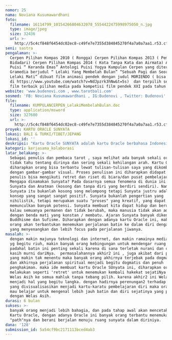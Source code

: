 ```yaml
---
nomor: 25
nama: Noviana Kusumawardhani
foto:
  filename: 16114799_10154266804632078_5554422475998975050_n.jpg
  type: image/jpeg
  size: 32436
  url: >-
    http://5c4cf848f6454dc02ec8-c49fe7e7355d384845270f4a7a0a7aa1.r53.cf2.rackcdn.com/e1884777-aa78-47e4-a583-ee21a79c7967/16114799_10154266804632078_5554422475998975050_n.jpg
seni: sastra
pengalaman: >-
  Cerpen Pilihan Kompas 2010 ( Rongga) Cerpen Pilihan Kompas 2013 ( Pemanggil
  Bidadari) Cerpen Pilihan Kompas 2014 ( Kota Tanpa Kata dan Airmata) Antologi
  Puisi “ Keranda Emas” Antologi Puisi Yogya Kumpulan Cerpen yang diterbitkan
  Gramedia berjudul “ Lelaki Yang Membelah Bulan” “Sebuah Pagi dan Seorang
  Lelaki Mati” dibuat film animasi pendek dengan judul MORIENDO ( bisa diunduh
  di https://www.youtube.com/watch?v=NdJpzrk3hNw&t=5s)  dan terpilih sebagai
  film terbaik pilihan media pada kompetisi film pendek XXI pada tahun 2012
website: 'www.budenovi.com , www.tarotbali.com'
sosmed: 'FB: Noviana Kusumawardhani , IG:Budenovi , Twitter: Budenovi'
file:
  filename: KUMPULANCERPEN_LelakiMembelahBulan.doc
  type: application/msword
  size: 327680
  url: >-
    http://5c4cf848f6454dc02ec8-c49fe7e7355d384845270f4a7a0a7aa1.r53.cf2.rackcdn.com/ddf3e892-5dd1-4bd7-8f5e-0cdfca5a5f93/KUMPULANCERPEN_LelakiMembelahBulan.doc
proyek: KARTU ORACLE SUNYATA
lokasi: BALI & TURKI/TIBET/JEPANG
lokasi_id: ''
deskripsi: "Kartu Oracle SUNYATA adalah kartu Oracle berbahasa Indonesia yang bermanfaat sebagai Self Help tools atau Sarana Bantu Diri yang sangat mudah, sederhana, dan dapat digunakan oleh siapa saja.  1 set terdiri dari 36 kartu bergambar Nasehat Diri yang berisikan tulisan-tulisan perenungan dan dilengkapi dengan buku panduan cara penggunaan yang jelas dikemas dalam sebuah boks\r\nPembacaan kartu ini adalah hasil proyeksi dari pola dan dinamika bawah sadar saat ini yang menghubungkan antara nasehat dan penyelesaian dari Kebijakan Tertinggi dalam diri dengan pertanyaan, dan permasalahan yang dihadapi. Membaca kartu ini seperti mendapatkan bimbingan dari Bidadari nan lembut dan penuh cinta kasih, manifestasi dari jiwa dalam diri yang sangat mengasihi Anda dan menginginkan hanya yang terbaik Bagi Anda. Penjelasan kartu juga disertai petunjuk Afirmasi untuk menyelaraskan bahwa sadar dalam mendukung pencapaian hidup.\r\nSetiap kartu sarat makna dengan jawaban yang fokus pada solusi dan penyelesaian positif yang membangun. Kartu Oracle Sunyata cocok untuk siapa saja yang menyakini kedahsyatan Sang Bijak di dalam diri yang bersemayam dalam nir sadar  setiap orang, dan ingin mengeksplorasinya untuk pemulihan, kemajuan dan pemberdayaan diri.\r\n"
kategori: kerjasama_kolaborasi
latar_belakang: >-
  Sebagai penulis dan pembaca tarot , saya melihat ada banyak sekali orang-orang
  tidak tahu tentang dirinya dan sering sekali kehilangan arah. Kartu Oracle
  diharapkan orang bisa terbantu lewat tulisan-tulisan saya yang dikombinasikan
  dengan gambar-gambar visual. Proses penulisan ini diharapkan didapat setelah
  penulis bisa mengikuti retret dan riset di biara/dan pusat pembelajaran Sufi.
  Mengapa dinamakan Sunyata? Pada dasarnya semua fenomena di dunia ini adalah
  Sunyata dan Anatman (kosong dan tanpa diri yang berdiri sendiri). Namun
  Sunyata itu bukanlah kosong song melompong tetapi Sunyata justru adalah suatu
  konsep yang sangat sangat positif. Sunyata bukanlah pengertian yang
  nihilistik, tetapi merupakan suatu "proses" yang kreatif, yang dapat
  memunculkan banyak potensi. Sunyata membuat kita dapat hidup dan berubah,
  kalau semuanya permanen dan tidak berubah, maka manusia tidak akan ada bedanya
  dengan benda mati yang konstan / membatu. Ajaran Sunyata banyak dikenal di
  Buddhisme dan Sufisme. Diharapkan dengan adanya kartu Oracle ini, maka banyak
  orang akan terbantukan menemukan perjalanan batin ke dalam diri dengan cara
  yang menyenangkan dan lebih focus pada perjalanan jiwanya.
masalah: >-
  dengan makin majunya teknologi dan internet, dan makin ramainya media sosial
  yg begitu riuh, makin banyak orang kebingungan untuk mendengar ruang batinnya,
  padahal batin ini penting sekali karena di sana terletak nurani dan cinta
  kasih murni dariNya.  permasalahannya akhir2 ini , juga akibat dari politik
  yang makin tak menentu maka banyak orang akhirnya terjebak pada dogma2 agama
  dan akhirnya perjalanan spiritual menjadi begitu dogmatis dan penuh
  penghakiman. maka ide membuat kartu Oracle SUnyata ini, diharapkan orang bisa
  melakukan seperti 'retret' untuk menemukan kembali hakekat sejatiNya yaitu
  Welas Asih ke semua mahluk tanpa tebang pilih. karena akhir2 ini Welas Asih
  menjadi hal yang begitu langka. dengan hadirnya perenungan2 terhadap Sunyata
  yang divisualisasikan menjadi kartu-karatu pembelajaran diri maka orang akan
  mau belajar untuk mengenal lebih jauh batin dan diri sejatinya yang penuh
  dengan Welas Asih.
durasi: 6 bulan
sukses: >-
  banyak orang menjadi lebih bahagia, dan pada tahap awal akan mencetak 500 boks
  Kartu Oracle, dengan adanya Oracle ini banyak orang terbantu menemukan 
  "path"nya dan berani berjalan menuju ruang sunyata dalam diriniya.
dana: '128'
submission_id: 5a54cf9bc2171113bced4ab3
---
```

